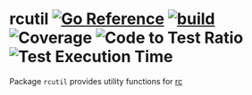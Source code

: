 # rcutil [![Go Reference](https://pkg.go.dev/badge/github.com/2manymws/rcutil.svg)](https://pkg.go.dev/github.com/2manymws/rcutil) [![build](https://github.com/2manymws/rcutil/actions/workflows/ci.yml/badge.svg)](https://github.com/2manymws/rcutil/actions/workflows/ci.yml) ![Coverage](https://raw.githubusercontent.com/k1LoW/octocovs/main/badges/k1LoW/rcutil/coverage.svg) ![Code to Test Ratio](https://raw.githubusercontent.com/k1LoW/octocovs/main/badges/k1LoW/rcutil/ratio.svg) ![Test Execution Time](https://raw.githubusercontent.com/k1LoW/octocovs/main/badges/k1LoW/rcutil/time.svg)

Package `rcutil` provides utility functions for [rc](https://github.com/2manymws/rc)
